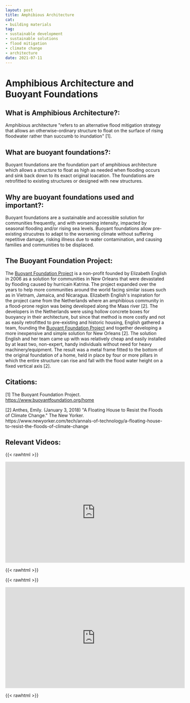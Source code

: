 ```yaml
--- 
layout: post 
title: Amphibious Architecture
cat:
- building materials
tag:
- sustainable development
- sustainable solutions
- flood mitigation
- climate change
- architecture
date: 2021-07-11
--- 
```

# Amphibious Architecture and Buoyant Foundations

## What is Amphibious Architecture?: 
Amphibious architecture "refers to an alternative flood mitigation strategy that allows an otherwise-ordinary structure to float on the surface of rising floodwater rather than succumb to inundation" [1]. 

## What are buoyant foundations?: 
Buoyant foundations are the foundation part of amphibious architecture which allows a structure to float as high as needed when flooding occurs and sink back down to its exact original loacation. 
The foundations are retrofitted to existing structures or designed with new structures. 

## Why are buoyant foundations used and important?: 
Buoyant foundations are a sustainable and accessible solution for communities frequently, and with worsening intensity, impacted by seasonal flooding and/or rising sea levels. 
Buoyant foundations allow pre-existing strucutres to adapt to the worsening climate without suffering repetitive damage, risking illness due to water contamination, and causing families and communities to be displaced.

## The Buoyant Foundation Project: 
The [Buoyant Foundation Project](https://www.buoyantfoundation.org/home) is a non-profit founded by Elizabeth English in 2006 as a solution for communities in New Orleans that were devastated by flooding caused by hurricain Katrina. 
The project expanded over the years to help more communities around the world facing similar issues such as in Vietnam, Jamaica, and Nicaragua. 
Elizabeth English's inspiration for the project came from the Netherlands where an amphibious community in a flood-prone region was being developed along the Maas river [2]. 
The developers in the Netherlands were using hollow concrete boxes for buoyancy in their architecture, but since that method is more costly and not as easily retrofitted to pre-existing and historic housing, English gathered a team, founding the [Buoyant Foundation Project](https://www.buoyantfoundation.org/home) and together developing a more inexpensive and simple solution for New Orleans [2].
The solution English and her team came up with was relatively cheap and easily installed by at least two, non-expert, handy individuals without need for heavy machinery/equipment. 
The result was a metal frame fitted to the bottom of the original foundation of a home, held in place by four or more pillars in which the entire structure can rise and fall with the flood water height on a fixed vertical axis [2]. 


## Citations: 
[1] The Buoyant Foundation Project. https://www.buoyantfoundation.org/home
<p> [2] Anthes, Emily. (January 3, 2018) "A Floating House to Resist the Floods of Climate Change." The New Yorker. https://www.newyorker.com/tech/annals-of-technology/a-floating-house-to-resist-the-floods-of-climate-change <p>

## Relevant Videos:
{{< rawhtml >}}

<iframe width="560" height="315" src="https://www.youtube.com/embed/79S9JURqzuY" title="YouTube video player" frameborder="0" allow="accelerometer; autoplay; clipboard-write; encrypted-media; gyroscope; picture-in-picture" allowfullscreen></iframe>

{{< rawhtml >}}


{{< rawhtml >}}

<iframe width="560" height="315" src="https://www.youtube.com/embed/WdTCU8_A7wk" title="YouTube video player" frameborder="0" allow="accelerometer; autoplay; clipboard-write; encrypted-media; gyroscope; picture-in-picture" allowfullscreen></iframe>

{{< rawhtml >}}

